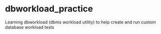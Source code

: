 # dbworkload_practice
Learning dbworkload (dbms workload utility) to help create and run custom database workload tests

